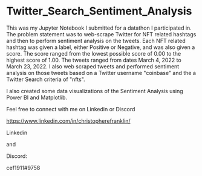 # Twitter_Search_Sentiment_Analysis

This was my Jupyter Notebook I submitted for a datathon I participated in. The problem statement was to web-scrape Twitter for NFT related hashtags and then to perform sentiment analysis on the tweets. Each NFT related hashtag was given a label, either Positive or Negative, and was also given a score. The score ranged from the lowest possible score of 0.00 to the highest score of 1.00. The tweets ranged from dates March 4, 2022 to March 23, 2022. I also web scraped tweets and performed sentiment analysis on those tweets based on a Twitter username "coinbase" and the a Twitter Search criteria of "nfts".

I also created some data visualizations of the Sentiment Analysis using Power BI and Matplotlib.

Feel free to connect with me on Linkedin or Discord

https://www.linkedin.com/in/christopherefranklin/

Linkedin

and

Discord:

cef1911#9758
